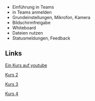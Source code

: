 

- Einführung in Teams
- in Teams anmelden
- Grundeinstellungen, Mikrofon, Kamera
- Bildschirmfreigabe
- Whiteboard
- Dateien nutzen
- Statusmeldungen, Feedback

## Links

[Ein Kurs auf youtube](https://youtu.be/7B4RvMZ5ZVs?si=jAZZE2_FFCpWQkXD)

[Kurs 2](https://youtu.be/7B4RvMZ5ZVs?si=-YMUmKXn8gt6x06n)

[Kurs 3](https://youtu.be/sIUR_bvHLKU?si=-4lbHqNQ1D6Ifljl)

[Kurs 4](https://youtu.be/qyZK0aocicI?si=jIAplWrC3_YO6TNR)
